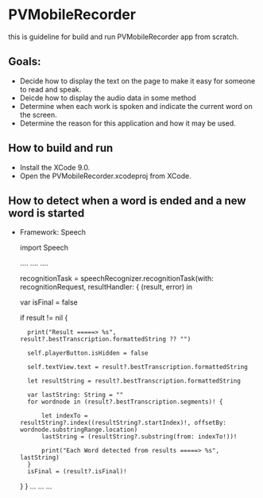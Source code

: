 # PVMobileRecorder

this is guideline for build and run PVMobileRecorder app from scratch.

## Goals:

  - Decide how to display the text on the page to make it easy for someone to read and speak.
  - Deicde how to display the audio data in some method
  - Determine when each work is spoken and indicate the current word on the screen.
  - Determine the reason for this application and how it may be used.
  
## How to build and run

  - Install the XCode 9.0.
  - Open the PVMobileRecorder.xcodeproj from XCode.
  
## How to detect when a word is ended and a new word is started

  - Framework: Speech
  
    import Speech
    
    ....
    ....
    ....
    
    recognitionTask = speechRecognizer.recognitionTask(with: recognitionRequest, resultHandler: { (result, error) in
            
      var isFinal = false

      if result != nil {

          print("Result =====> %s", result?.bestTranscription.formattedString ?? "")

          self.playerButton.isHidden = false

          self.textView.text = result?.bestTranscription.formattedString

          let resultString = result?.bestTranscription.formattedString

          var lastString: String = ""
          for wordnode in (result?.bestTranscription.segments)! {

              let indexTo = resultString?.index((resultString?.startIndex)!, offsetBy: wordnode.substringRange.location)
              lastString = (resultString?.substring(from: indexTo!))!

              print("Each Word detected from results =====> %s", lastString)
          }
          isFinal = (result?.isFinal)!
       }
    }
    ...
    ...
    ...
        

  
  
  
